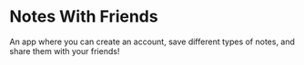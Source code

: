 # Notes With Friends

An app where you can create an account, save different types of notes, and share them with your friends!

